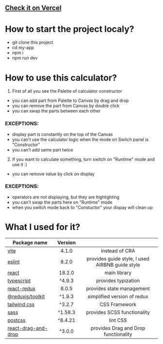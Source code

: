 ## [Check it on Vercel](https://calculator-constructor-five.vercel.app/)

# How to start the project localy?
- git clone this project
- cd my-app
- npm i
- npm run dev

# How to use this calculator?
1) First of all you see the Palette of calculator constructor
- you can add part from Palette to Canvas by drag and drop
- you can remove the part from Canvas by double click
- you can swap the parts between each other
### EXCEPTIONS: 
- display part is constantly on the top of the Canvas
- you can't use the calculator logic when the mode on Switch panel is "Constructor"
- you can't add same part twice 
2) If you want to calculate something, turn switch on "Runtime" mode and use it :)
- you can remove value by click on display
### EXCEPTIONS: 
- operators are not displaying, but they are highlighting 
- you can't swap the parts here on "Runtime" mode
- when you switch mode back to "Constuctor" your dispay will clean up

# What I used for it?
| Package name                                                                                        | Version  |                                                | 
| ----------------------------------------------------------------------------------------------------|:--------:|:----------------------------------------------:|
|[vite](https://vitejs.dev/guide/)                                                                    | 4.1.0    | instead of CRA                                 |
|[eslint](https://eslint.org/)                                                                        | 8.2.0    | provides guide style, I used AIRBNB guide style|                                |
|[react](https://www.npmjs.com/package/react)                                                         | 18.2.0   | main library                                   | 
|[typescript](https://www.typescriptlang.org/docs/)                                                   | ^4.9.3   | provides typization                            | 
|[react-redux](https://www.npmjs.com/package/react-redux)                                             | 8.0.5    | provides state management                      |
|[@reduxjs/toolkit](https://www.npmjs.com/package/@reduxjs/toolkit)                                   | ^1.9.3   | simplified version of redux                    |
|[tailwind css](https://tailwindcss.com/docs)                                                         | ^3.2.7   | CSS Framework                                  |
|[sass](https://www.npmjs.com/package/sass)                                                           | ^1.58.3  | provides SCSS functionality                    |
|[postcss](https://www.npmjs.com/package/postcss)                                                     | ^8.4.21  | lint CSS                                       |
|[react-drag-and-drop](https://www.npmjs.com/package/react-drag-and-drop)                             | ^3.0.0   | provides Drag and Drop functionality           |
